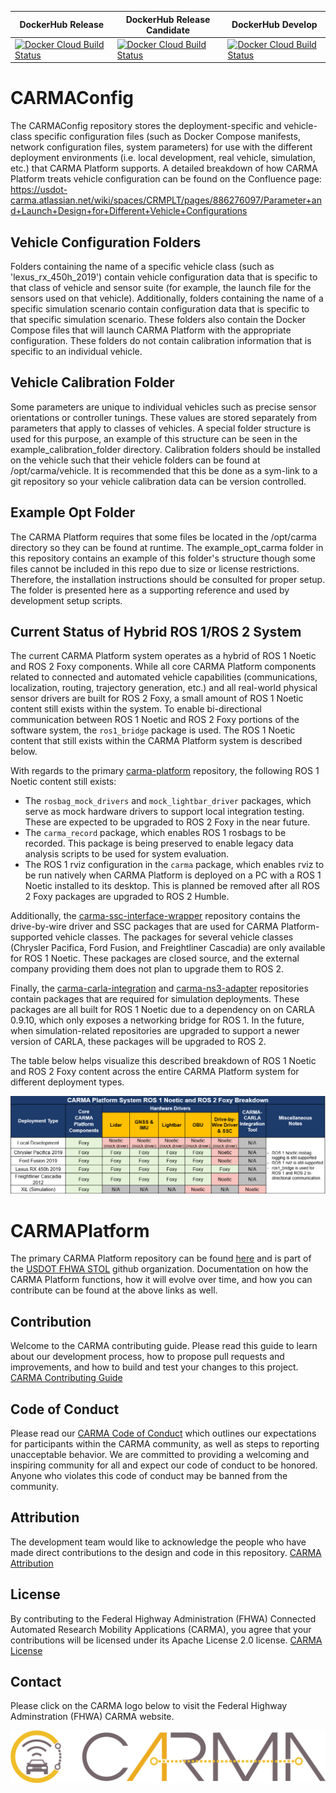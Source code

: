 | DockerHub Release | DockerHub Release Candidate | DockerHub Develop |
|------|-----|-----|
[![Docker Cloud Build Status](https://img.shields.io/docker/cloud/build/usdotfhwastol/carma-config?label=Docker%20Build&logo=232496ED)](https://hub.docker.com/repository/docker/usdotfhwastol/carma-config) | [![Docker Cloud Build Status](https://img.shields.io/docker/cloud/build/usdotfhwastolcandidate/carma-config?label=Docker%20Build&logo=232496ED)](https://hub.docker.com/repository/docker/usdotfhwastolcandidate/carma-config) | [![Docker Cloud Build Status](https://img.shields.io/docker/cloud/build/usdotfhwastoldev/carma-config?label=%20Carma-config)](https://hub.docker.com/repository/docker/usdotfhwastoldev/carma-config)



# CARMAConfig
The CARMAConfig repository stores the deployment-specific and vehicle-class specific configuration files (such as Docker Compose manifests, network configuration files, system parameters) for use with the different deployment environments (i.e. local development, real vehicle, simulation, etc.) that CARMA Platform supports. A detailed breakdown of how CARMA Platform treats vehicle configuration can be found on the Confluence page: https://usdot-carma.atlassian.net/wiki/spaces/CRMPLT/pages/886276097/Parameter+and+Launch+Design+for+Different+Vehicle+Configurations

## Vehicle Configuration Folders
Folders containing the name of a specific vehicle class (such as 'lexus_rx_450h_2019') contain vehicle configuration data that is specific to that class of vehicle and sensor suite (for example, the launch file for the sensors used on that vehicle). Additionally, folders containing the name of a specific simulation scenario contain configuration data that is specific to that specific simulation scenario. These folders also contain the Docker Compose files that will launch CARMA Platform with the appropriate configuration. These folders do not contain calibration information that is specific to an individual vehicle.

## Vehicle Calibration Folder
Some parameters are unique to individual vehicles such as precise sensor orientations or controller tunings. These values are stored separately from parameters that apply to classes of vehicles. A special folder structure is used for this purpose, an example of this structure can be seen in the example_calibration_folder directory. Calibration folders should be installed on the vehicle such that their vehicle folders can be found at /opt/carma/vehicle. It is recommended that this be done as a sym-link to a git repository so your vehicle calibration data can be version controlled.

## Example Opt Folder
The CARMA Platform requires that some files be located in the /opt/carma directory so they can be found at runtime. The example_opt_carma folder in this repository contains an example of this folder's structure though some files cannot be included in this repo due to size or license restrictions. Therefore, the installation instructions should be consulted for proper setup. The folder is presented here as a supporting reference and used by development setup scripts.

## Current Status of Hybrid ROS 1/ROS 2 System
The current CARMA Platform system operates as a hybrid of ROS 1 Noetic and ROS 2 Foxy components. While all core CARMA Platform components related to connected and automated vehicle capabilities (communications, localization, routing, trajectory generation, etc.) and all real-world physical sensor drivers are built for ROS 2 Foxy, a small amount of ROS 1 Noetic content still exists within the system. To enable bi-directional communication between ROS 1 Noetic and ROS 2 Foxy portions of the software system, the `ros1_bridge` package is used. The ROS 1 Noetic content that still exists within the CARMA Platform system is described below.

With regards to the primary [carma-platform](https://github.com/usdot-fhwa-stol/carma-platform) repository, the following ROS 1 Noetic content still exists:
- The `rosbag_mock_drivers` and `mock_lightbar_driver` packages, which serve as mock hardware drivers to support local integration testing. These are expected to be upgraded to ROS 2 Foxy in the near future.
- The `carma_record` package, which enables ROS 1 rosbags to be recorded. This package is being preserved to enable legacy data analysis scripts to be used for system evaluation.
- The ROS 1 rviz configuration in the `carma` package, which enables rviz to be run natively when CARMA Platform is deployed on a PC with a ROS 1 Noetic installed to its desktop. This is planned be removed after all ROS 2 Foxy packages are upgraded to ROS 2 Humble.

Additionally, the [carma-ssc-interface-wrapper](https://github.com/usdot-fhwa-stol/carma-ssc-interface-wrapper) repository contains the drive-by-wire driver and SSC packages that are used for CARMA Platform-supported vehicle classes. The packages for several vehicle classes (Chrysler Pacifica, Ford Fusion, and Freightliner Cascadia) are only available for ROS 1 Noetic. These packages are closed source, and the external company providing them does not plan to upgrade them to ROS 2.

Finally, the [carma-carla-integration](https://github.com/usdot-fhwa-stol/carma-carla-integration) and [carma-ns3-adapter](https://github.com/usdot-fhwa-stol/carma-ns3-adapter) repositories contain packages that are required for simulation deployments. These packages are all built for ROS 1 Noetic due to a dependency on on CARLA 0.9.10, which only exposes a networking bridge for ROS 1. In the future, when simulation-related repositories are upgraded to support a newer version of CARLA, these packages will be upgraded to ROS 2.

The table below helps visualize this described breakdown of ROS 1 Noetic and ROS 2 Foxy content across the entire CARMA Platform system for different deployment types.

![CARMA Platform System ROS Version Overview Table](docs/image/carma-platform-system-ros-version-table.png)

# CARMAPlatform
The primary CARMA Platform repository can be found [here](https://github.com/usdot-fhwa-stol/carma-platform) and is part of the [USDOT FHWA STOL](https://github.com/usdot-fhwa-stol/)
github organization. Documentation on how the CARMA Platform functions, how it will evolve over time, and how you can contribute can be found at the above links as well.

## Contribution
Welcome to the CARMA contributing guide. Please read this guide to learn about our development process, how to propose pull requests and improvements, and how to build and test your changes to this project. [CARMA Contributing Guide](https://github.com/usdot-fhwa-stol/carma-platform/blob/develop/Contributing.md)

## Code of Conduct
Please read our [CARMA Code of Conduct](https://github.com/usdot-fhwa-stol/carma-platform/blob/develop/Code_of_Conduct.md) which outlines our expectations for participants within the CARMA community, as well as steps to reporting unacceptable behavior. We are committed to providing a welcoming and inspiring community for all and expect our code of conduct to be honored. Anyone who violates this code of conduct may be banned from the community.

## Attribution
The development team would like to acknowledge the people who have made direct contributions to the design and code in this repository. [CARMA Attribution](https://github.com/usdot-fhwa-stol/carma-platform/blob/develop/ATTRIBUTION.txt)

## License
By contributing to the Federal Highway Administration (FHWA) Connected Automated Research Mobility Applications (CARMA), you agree that your contributions will be licensed under its Apache License 2.0 license. [CARMA License](https://github.com/usdot-fhwa-stol/carma-platform/blob/develop/docs/License.md)

## Contact
Please click on the CARMA logo below to visit the Federal Highway Adminstration (FHWA) CARMA website.

[![CARMA Image](https://raw.githubusercontent.com/usdot-fhwa-stol/carma-platform/develop/docs/image/CARMA_icon.png)](https://highways.dot.gov/research/research-programs/operations/CARMA)
